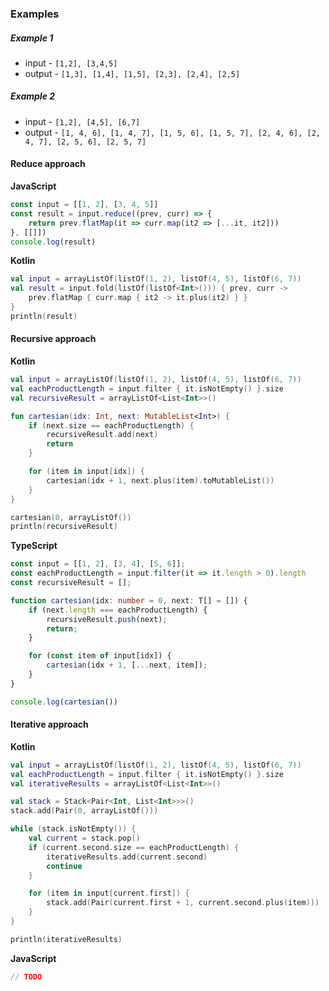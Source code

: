 ### Examples

##### Example 1
- input - `[1,2], [3,4,5]`
- output - `[1,3], [1,4], [1,5], [2,3], [2,4], [2,5]`

##### Example 2
- input - `[1,2], [4,5], [6,7]`
- output - `[1, 4, 6], [1, 4, 7], [1, 5, 6], [1, 5, 7], [2, 4, 6], [2, 4, 7], [2, 5, 6], [2, 5, 7]`


#### Reduce approach

**JavaScript**
```js
const input = [[1, 2], [3, 4, 5]]
const result = input.reduce((prev, curr) => {
    return prev.flatMap(it => curr.map(it2 => [...it, it2]))
}, [[]])
console.log(result)
```

**Kotlin**
```kotlin
val input = arrayListOf(listOf(1, 2), listOf(4, 5), listOf(6, 7))
val result = input.fold(listOf(listOf<Int>())) { prev, curr ->
    prev.flatMap { curr.map { it2 -> it.plus(it2) } }
}
println(result)
```

#### Recursive approach
**Kotlin**
```kotlin
val input = arrayListOf(listOf(1, 2), listOf(4, 5), listOf(6, 7))
val eachProductLength = input.filter { it.isNotEmpty() }.size
val recursiveResult = arrayListOf<List<Int>>()

fun cartesian(idx: Int, next: MutableList<Int>) {
    if (next.size == eachProductLength) {
        recursiveResult.add(next)
        return
    }

    for (item in input[idx]) {
        cartesian(idx + 1, next.plus(item).toMutableList())
    }
}

cartesian(0, arrayListOf())
println(recursiveResult)
```

**TypeScript**
```typescript
const input = [[1, 2], [3, 4], [5, 6]];
const eachProductLength = input.filter(it => it.length > 0).length
const recursiveResult = [];

function cartesian(idx: number = 0, next: T[] = []) {
    if (next.length === eachProductLength) {
        recursiveResult.push(next);
        return;
    }

    for (const item of input[idx]) {
        cartesian(idx + 1, [...next, item]);
    }
}

console.log(cartesian())
```

#### Iterative approach
**Kotlin**
```kotlin 
val input = arrayListOf(listOf(1, 2), listOf(4, 5), listOf(6, 7))
val eachProductLength = input.filter { it.isNotEmpty() }.size
val iterativeResults = arrayListOf<List<Int>>()

val stack = Stack<Pair<Int, List<Int>>>()
stack.add(Pair(0, arrayListOf()))

while (stack.isNotEmpty()) {
    val current = stack.pop()
    if (current.second.size == eachProductLength) {
        iterativeResults.add(current.second)
        continue
    }

    for (item in input[current.first]) {
        stack.add(Pair(current.first + 1, current.second.plus(item)))
    }
}

println(iterativeResults)
```

**JavaScript**
```javascript
// TODO
```

